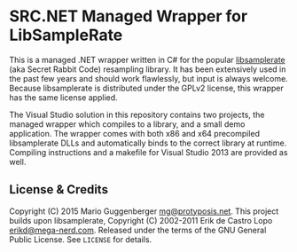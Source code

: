 SRC.NET Managed Wrapper for LibSampleRate
===================

This is a managed .NET wrapper written in C# for the popular [libsamplerate](http://www.mega-nerd.com/SRC/) (aka Secret Rabbit Code) resampling library. It has been extensively used in the past few years and should work flawlessly, but input is always welcome. Because libsamplerate is distributed under the GPLv2 license, this wrapper has the same license applied.

The Visual Studio solution in this repository contains two projects, the managed wrapper which compiles to a library, and a small demo application. The wrapper comes with both x86 and x64 precompiled libsamplerate DLLs and automatically binds to the correct library at runtime. Compiling instructions and a makefile for Visual Studio 2013 are provided as well.


License & Credits
-----------------

Copyright (C) 2015 Mario Guggenberger <mg@protyposis.net>. This project builds upon libsamplerate, Copyright (C) 2002-2011 Erik de Castro Lopo <erikd@mega-nerd.com>. Released under the terms of the GNU General Public License. See `LICENSE` for details.
